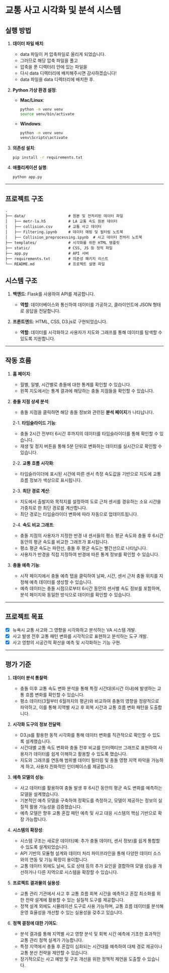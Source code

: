# 교통 사고 시각화 및 분석 시스템

## 실행 방법

1. **데이터 파일 배치**:
   - data 파일이 커 압축파일로 올리게 되었습니다.
   - 그러므로 해당 압축 파일을 풀고
   - 압축을 푼 디렉터리 안에 있는 파일을
   - 다시 data 디렉터리에 배치해주시면 감사하겠습니다!
   - data 파일을 data 디렉터리에 배치한 후.

3. **Python 가상 환경 설정**:
    - **Mac/Linux**:
      ```bash
      python -m venv venv
      source venv/bin/activate
      ```
    - **Windows**:
      ```bash
      python -m venv venv
      venv\Scripts\activate 
      ```

4. **의존성 설치**:
    ```bash
    pip install -r requirements.txt
    ```

5. **애플리케이션 실행**:
    ```bash
    python app.py
    ```

---

## 프로젝트 구조
```plaintext
.
├── data/                   # 원본 및 전처리된 데이터 파일
│   ├── metr-la.h5          # LA 교통 속도 원본 데이터
│   ├── collision.csv       # 교통 사고 데이터
│   ├── Filtering.ipynb     # 데이터 매핑 및 필터링 노트북
│   ├── Collision_preprocessing.ipynb  # 사고 데이터 전처리 노트북
├── templates/              # 시각화를 위한 HTML 템플릿
├── static/                 # CSS, JS 등 정적 파일
├── app.py                  # API 서버
├── requirements.txt        # 의존성 패키지 리스트
└── README.md               # 프로젝트 설명 파일
```

## 시스템 구조
1. **백엔드**: Flask를 사용하여 API를 제공합니다.
   - **역할**: 데이터베이스와 통신하여 데이터를 가공하고, 클라이언트에 JSON 형태로 응답을 전달합니다.
   
2. **프론트엔드**: HTML, CSS, D3.js로 구현되었습니다.
   - **역할**: 데이터를 시각화하고 사용자가 지도와 그래프를 통해 데이터를 탐색할 수 있도록 지원합니다.

---

## 작동 흐름
1. **홈 페이지**:
   - 월별, 일별, 시간별로 충돌에 대한 통계를 확인할 수 있습니다.
   - 왼쪽 지도에서는 통계 결과에 해당하는 충돌 지점들을 확인할 수 있습니다.

2. **충돌 지점 상세 분석**:
   - 충돌 지점을 클릭하면 해당 충돌 정보와 관련된 **분석 페이지**가 나타납니다.
   
   2-1. **타임슬라이드 기능**:
   - 충돌 2시간 전부터 6시간 후까지의 데이터를 타임슬라이더를 통해 확인할 수 있습니다.
   - 재생 및 정지 버튼을 통해 5분 단위로 변화하는 데이터를 실시간으로 확인할 수 있습니다.
   
   2-2. **교통 흐름 시각화**:
   - 타임슬라이더에 표시된 시간에 따른 센서 측정 속도값을 기반으로 지도에 교통 흐름 정보가 색상으로 표시됩니다.
   
   2-3. **최단 경로 계산**:
   - 지도에서 출발지와 목적지를 설정하여 도로 근처 센서를 경유하는 소요 시간을 가중치로 한 최단 경로를 계산합니다.
   - 최단 경로는 타임슬라이더 변화에 따라 자동으로 업데이트됩니다.
   
   2-4. **속도 비교 그래프**:
   - 충돌 지점의 사용자가 지정한 반경 내 센서들의 평소 평균 속도와 충돌 후 6시간 동안의 평균 속도를 비교한 그래프가 표시됩니다.
   - 평소 평균 속도는 파란선, 충돌 후 평균 속도는 빨간선으로 나타납니다.
   - 사용자가 반경을 직접 지정하여 반경에 따른 통계 정보를 확인할 수 있습니다.

3. **충돌 예측 기능**:
   - 시작 페이지에서 충돌 예측 탭을 클릭하여 날짜, 시간, 센서 근처 충돌 위치를 지정해 예측 데이터를 생성할 수 있습니다.
   - 예측 데이터는 충돌 시점으로부터 6시간 동안의 센서별 속도 정보를 포함하며, 분석 페이지와 동일한 방식으로 데이터를 확인할 수 있습니다.

---

## 프로젝트 목표
- [x] 뉴욕시 교통 사고와 그 영향을 시각화하고 분석하는 VA 시스템 개발.
- [x] 사고 발생 전후 교통 패턴 변화를 시각적으로 표현하고 분석하는 도구 개발.
- [x] 사고 영향의 시공간적 확산을 예측 및 시각화하는 기능 구현.

---

## 평가 기준
1. **데이터 분석 통찰력**:
   - 충돌 이후 교통 속도 변화 분석을 통해 특정 시간대(6시간 이내)에 발생하는 교통 흐름 변화를 확인할 수 있습니다.
   - 평소 데이터(3월부터 6월까지의 평균)와 비교하여 충돌의 영향을 정량적으로 파악하고, 이를 통해 지역별 사고 후 회복 시간과 교통 흐름 변화 패턴을 도출합니다.

2. **시각화 도구의 정보 전달력**:
   - D3.js를 활용한 동적 시각화를 통해 데이터 변화를 직관적으로 확인할 수 있도록 설계했습니다.
   - 시간대별 교통 속도 변화와 충돌 전후 비교를 인터랙티브 그래프로 표현하여 사용자가 데이터를 쉽게 이해하고 활용할 수 있도록 했습니다.
   - 지도와 그래프를 연동해 범위별 데이터 필터링 및 충돌 영향 지역 파악을 가능하게 하고, 사용자 친화적인 인터페이스를 제공합니다.

3. **예측 모델의 성능**:
   - 사고 데이터를 활용하여 충돌 발생 후 6시간 동안의 평균 속도 변화를 예측하는 모델을 설계했습니다.
   - 기본적인 예측 모델을 구축하여 정확도를 측정하고, 모델이 제공하는 정보의 실질적 활용 가능성을 검증했습니다.
   - 예측 모델은 향후 교통 혼잡 패턴 예측 및 사고 대응 시스템의 핵심 기반으로 확장 가능합니다.

4. **시스템의 확장성**:
   - 시스템 구조는 새로운 데이터(예: 추가 충돌 데이터, 센서 정보)를 쉽게 통합할 수 있도록 설계되었습니다.
   - API 기반의 모듈형 설계와 데이터 처리 파이프라인을 통해 다양한 데이터 소스와의 연동 및 기능 확장이 용이합니다.
   - 교통 데이터 외에도 날씨, 도로 상태 등의 추가 요인을 결합하여 모델 성능을 개선하거나 다른 지역으로 시스템을 확장할 수 있습니다.

5. **프로젝트 결과물의 실용성**:
   - 교통 관리 기관에서 사고 후 교통 흐름 회복 시간을 예측하고 혼잡 최소화를 위한 전략 설계에 활용할 수 있는 실질적 도구를 제공합니다.
   - 정책 설계 외에도 시뮬레이션 도구로 사용 가능하며, 교통 흐름 데이터를 분석해 운영 효율성을 개선할 수 있는 실용성을 갖추고 있습니다.

6. **정책 결정에 대한 기여도**:
   - 분석 결과를 통해 지역별 사고 영향 분석 및 회복 시간 예측에 기초한 효과적인 교통 관리 정책 설계가 가능합니다.
   - 특정 지역에서 충돌 후 혼잡이 심화되는 시간대를 예측하여 대체 경로 제공이나 교통 분산 전략을 제안할 수 있습니다.
   - 장기적으로는 사고 예방 및 구조 개선을 위한 정책적 제언을 도출할 수 있습니다.

